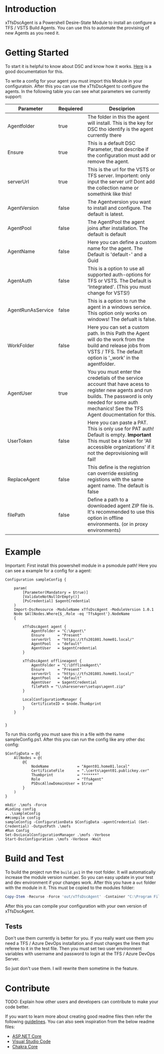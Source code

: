 # Introduction

xTfsDscAgent is a Powershell Desire-State Module to install an configure a TFS / VSTS Build Agents.
You can use this to automate the provisinig of new Agents as you need it.

# Getting Started

To start it is helpful to know about DSC and know how it works. [Here](https://docs.microsoft.com/en-us/powershell/dsc/overview) is a good documentation for this.

To write a config for your agent you must import this Module in your configuratoin.
After this you can use the xTfsDscAgent to configure the agents. In the following table you can see what parameters we currently support:

| Parameter         | Requiered | Desciprion                                                                                                                                                                                                     |
| ----------------- | --------- | -------------------------------------------------------------------------------------------------------------------------------------------------------------------------------------------------------------- |
| Agentfolder       | true      | The folder in this the agent will install. This is the key for DSC tho identify is the agent currently there                                                                                                   |
| Ensure            | true      | This is a default DSC Parameter, that describe if the configuration must add or remove the agent.                                                                                                              |
| serverUrl         | true      | This is the url for the VSTS or TFS server. Importent: only input the server url! Dont add the collection name or somethink like this!                                                                         |
| AgentVersion      | false     | The Agentversion you want to install and configure. The default is latest.                                                                                                                                     |
| AgentPool         | false     | The AgentPool the agent joins after installation. The default is default                                                                                                                                       |
| AgentName         | false     | Here you can define a custom name for the agent. The Default is 'default-' and a Guid                                                                                                                          |
| AgentAuth         | false     | This is a option to use all supported auth-options for TFS or VSTS. The Default is 'Integrated'. (This you must change for VSTS!)                                                                              |
| AgentRunAsService | false     | This is a option to run the agent in a windows service. This option only works on windows! The defualt is false.                                                                                               |
| WorkFolder        | false     | Here you can set a custom path. In this Path the Agent will do the work from the build and release jobs from VSTS / TFS. The default option is '\_work' in the agentfolder.                                    |
| AgentUser         | true      | You you must enter the credetials of the service account that have acess to register new agents and run builds. The password is only needed for some auth mechanics! See the TFS Agent doucmentation for this. |
| UserToken         | false     | Here you can paste a PAT. This is only use for PAT auth! Default is empty. **Important** This must be a token for 'All accessible organizations' if it not the deprovisioning will fail!                   |
| ReplaceAgent      | false     | This define is the registrion can override exsisting registions with the same agent name. The default is false                                                                                                 |
| filePath          | false     | Define a path to a downloaded agent ZIP file is. It's recommended to use this option in offline environments. (or in proxy environments)                                                                       |

# Example

Important: First install this powershell module in a psmodule path!
Here you can see a example for a config for a agent:

```PS
Configuration sampleConfig {

    param(
        [Parameter(Mandatory = $true)]
        [ValidateNotNullOrEmpty()]
        [PsCredential] $agentCredential
    )
    Import-DscResource -ModuleName xTfsDscAgent -ModuleVersion 1.0.1
    Node $AllNodes.Where{$_.Role -eq 'TfsAgent'}.NodeName
    {

        xTfsDscAgent agent {
            AgentFolder = "C:\Agent\"
            Ensure      = "Present"
            serverUrl   = "https://tfs201801.home01.local/"
            AgentPool   = "default"
            AgentUser   = $agentCredential
        }

        xTfsDscAgent offlineagent {
            AgentFolder = "C:\OfflineAgent\"
            Ensure      = "Present"
            serverUrl   = "https://tfs201801.home01.local/"
            AgentPool   = "default"
            AgentUser   = $agentCredential
            filePath = "\\shareserver\setups\agent.zip"
        }

        LocalConfigurationManager {
            CertificateID = $node.Thumbprint
        }
    }


}
```

To run this config you must save this in a file with the name sampleConfig.ps1.
After this you can run the config like any other dsc config:

```PS
$ConfigData = @{
    AllNodes = @(
        @{
            NodeName             = "Agent01.home01.local"
            CertificateFile      = ".\certs\agent01.publickey.cer"
            Thumbprint           = "******"
            Role                 = "TfsAgent"
            PSDscAllowDomainUser = $true
        }
    )
}

mkdir .\mofs -Force
#Loding config
. .\sampleConfig
##compile config
sampleConfig -ConfigurationData $ConfigData -agentCredential (Get-Credential) -OutputPath .\mofs
#Run Config
Set-DscLocalConfigurationManager .\mofs -Verbose
Start-DscConfiguration .\mofs -Verbose -Wait

```

# Build and Test

To build the project run the `build.ps1` in the root folder. It will automatically increase the module version number. So you can easy update in your test and dev environment if your changes work.
After this you have a `out` folder with the module in it. This must be copied to the modules folder:

```powershell
Copy-Item -Recurse -Force 'out/xTfsDscAgent' -Container "C:\Program Files\WindowsPowerShell\Modules"
```

After this you can compile your configuration with your own version of xTfsDscAgent.

## Tests

Don't use them currently is better for you. If you really want use them you need a TFS / Azure DevOps installation and must changes the lines that referee to it in the test file. Then you must set two user environment variables with username and password to login at the TFS / Azure DevOps Server.

So just don't use them. I will rewrite them sometime in the feature.

# Contribute

TODO: Explain how other users and developers can contribute to make your code better.

If you want to learn more about creating good readme files then refer the following [guidelines](https://www.visualstudio.com/en-us/docs/git/create-a-readme). You can also seek inspiration from the below readme files:

- [ASP.NET Core](https://github.com/aspnet/Home)
- [Visual Studio Code](https://github.com/Microsoft/vscode)
- [Chakra Core](https://github.com/Microsoft/ChakraCore)
